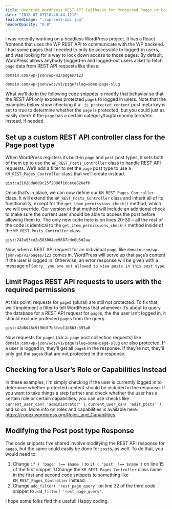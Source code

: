 ```yaml
---
title: Override WordPress REST API Callbacks for Protected Pages or Posts
date: "2018-07-07T18:40:44.121Z"
featuredImage: "./wp-rest-api.jpg"
headerOpacity: "0.8"
---
```


I was recently working on a headless WordPress project. It has a React frontend that uses the WP REST API to communicate with the WP backend. I had some pages that I needed to only be accessible to logged-in users, and was looking for a way to lock down access to those pages. By default, WordPress allows anybody (logged-in and logged-out users alike) to fetch `page` data from REST API requests like these:

```
domain.com/wp-json/wp/v2/pages/123
```

```
domain.com/wp-json/wds/v1/page?slug=some-page-slug
```

What we’ll do in the following code snippets is modify that behavior so that the REST API only exposes protected `page`s to logged in users. Note that the examples below show checking if a `_is_protected_content` post meta key is set to true to determine whether the `page` is protected, but you could just as easily check if the `page` has a certain category/tag/taxonomy term/etc. instead, if needed.

## Set up a custom REST API controller class for the Page post type

When WordPress registers its built-in `page` and `post` post types, it sets both of them up to use the `WP_REST_Posts_Controller` class to handle REST API requests. We’ll add a filter to set the `page` post type to use a `KM_REST_Pages_Controller` class that we’ll create instead.

`gist:a21628da0d9c25f2090f16cece826ef6`

Once that’s in place, we can now define our `KM_REST_Pages_Controller` class. It will extend the `WP_REST_Posts_Controller` class and inherit all of its functionality, except for the `get_item_permissions_check()` method, which we will override. Our version of that method will include an additional check to make sure the current user should be able to access the post before allowing them to. The only new code here is on lines 20-30 – all the rest of the code is identical to the `get_item_permissions_check()` method inside of the `WP_REST_Posts_Controller` class.

`gist:242a53ce2a583004ee5687cde0b5d2aa`

Now, when a REST API request for an individual `page`, like `domain.com/wp-json/wp/v2/pages/123` comes in, WordPress will serve up that `page`’s content if the user is logged in. Otherwise, an error response will be given with a message of `Sorry, you are not allowed to view posts in this post type`.

## Limit Pages REST API requests to users with the required permissions

At this point, requests for `page`s (plural) are still not protected. To fix that, we’ll implement a filter to tell WordPress that whenever it’s about to query the database for a REST API request for `page`s, the the user isn’t logged in, it should exclude protected `page`s from the query.

`gist:42d8d48c9f90df7b3fce11d8b3c355a0`

Now requests for `page`s (a.k.a. `page` post collection requests) like `domain.com/wp-json/wds/v1/page?slug=some-page-slug` are also protected. If a user is logged in, they’ll get all `page`s in the response. If they’re not, they’ll only get the `page`s that are not protected in the response.

## Checking for a User’s Role or Capabilities Instead

In these examples, I’m simply checking if the user is currently logged in to determine whether protected content should be included in the response. If you want to take things a step further and check whether the user has a certain role or certain capabilities, you can use checks like `current_user_can( 'administrator' )`, `current_user_can( 'edit_posts' )`, and so on. More info on roles and capabilities is available here: <https://codex.wordpress.org/Roles_and_Capabilities>.

## Modifying the Post post type Response

The code snippets I’ve shared involve modifying the REST API response for `page`s, but the same could easily be done for `post`s, as well. To do that, you would need to:

1. Change `if ( 'page' !== $name )` to `if ( 'post' !== $name )` on line 15 of the first snippet
1.Change the `KM_REST_Pages_Controller` class name in the first and second code snippets to something like `KM_REST_Pages_Controller` instead.
1. Change `add_filter( 'rest_page_query'` on line 32 of the third code snippet to `add_filter( 'rest_page_query'`.

I hope some folks find this useful! Happy coding.
